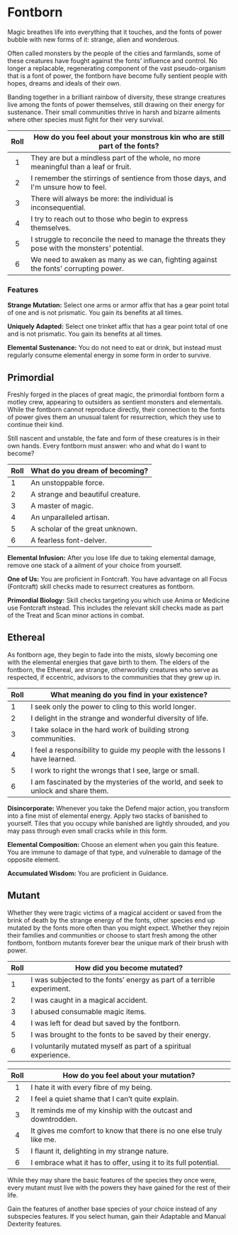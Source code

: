 # Fontborn

Magic breathes life into everything that it touches, and the fonts of power bubble with new forms of it: strange, alien and wonderous.

Often called monsters by the people of the cities and farmlands, some of these creatures have fought against the fonts’ influence and control.
No longer a replacable, regenerating component of the vast pseudo-organism that is a font of power, the fontborn have become fully sentient people with hopes, dreams and ideals of their own.

Banding together in a brilliant rainbow of diversity, these strange creatures live among the fonts of power themselves, still drawing on their energy for sustenance. Their small communities thrive in harsh and bizarre ailments where other species must fight for their very survival.

<div class="side-panel">

| Roll | How do you feel about your monstrous kin who are still part of the fonts?                      |
| :--: | ---------------------------------------------------------------------------------------------- |
|  1   | They are but a mindless part of the whole, no more meaningful than a leaf or fruit.            |
|  2   | I remember the stirrings of sentience from those days, and I'm unsure how to feel.             |
|  3   | There will always be more: the individual is inconsequential.                                  |
|  4   | I try to reach out to those who begin to express themselves.                                   |
|  5   | I struggle to reconcile the need to manage the threats they pose with the monsters' potential. |
|  6   | We need to awaken as many as we can, fighting against the fonts' corrupting power.             |

</div>

### Features 

**Strange Mutation:** Select one arms or armor affix that has a gear point total of one and is not prismatic. You gain its benefits at all times.

**Uniquely Adapted:** Select one trinket affix that has a gear point total of one and is not prismatic. You gain its benefits at all times.

**Elemental Sustenance:** You do not need to eat or drink, but instead must regularly consume elemental energy in some form in order to survive.

## Primordial

Freshly forged in the places of great magic, the primordial fontborn form a motley crew, appearing to outsiders as sentient monsters and elementals. While the fontborn cannot reproduce directly, their connection to the fonts of power gives them an unusual talent for resurrection, which they use to continue their kind.

Still nascent and unstable, the fate and form of these creatures is in their own hands. Every fontborn must answer: who and what do I want to become?

| Roll | What do you dream of becoming?    |
| ---- | --------------------------------- |
| 1    | An unstoppable force.             |
| 2    | A strange and beautiful creature. |
| 3    | A master of magic.                |
| 4    | An unparalleled artisan.          |
| 5    | A scholar of the great unknown.   |
| 6    | A fearless font-delver.           |

**Elemental Infusion:** After you lose life due to taking elemental damage, remove one stack of a ailment of your choice from yourself.

**One of Us:** You are proficient in Fontcraft. You have advantage on all Focus (Fontcraft) skill checks made to resurrect creatures as fontborn.

**Primordial Biology:** Skill checks targeting you which use Anima or Medicine use Fontcraft instead. This includes the relevant skill checks made as part of the Treat and Scan minor actions in combat.

## Ethereal

As fontborn age, they begin to fade into the mists, slowly becoming one with the elemental energies that gave birth to them. The elders of the fontborn, the Ethereal, are strange, otherworldly creatures who serve as respected, if eccentric, advisors to the communities that they grew up in.

| Roll | What meaning do you find in your existence?                                       |
| ---- | --------------------------------------------------------------------------------- |
| 1    | I seek only the power to cling to this world longer.                              |
| 2    | I delight in the strange and wonderful diversity of life.                         |
| 3    | I take solace in the hard work of building strong communities.                    |
| 4    | I feel a responsibility to guide my people with the lessons I have learned.       |
| 5    | I work to right the wrongs that I see, large or small.                            |
| 6    | I am fascinated by the mysteries of the world, and seek to unlock and share them. |

**Disincorporate:** Whenever you take the Defend major action, you transform into a fine mist of elemental energy. Apply two stacks of banished to yourself. Tiles that you occupy while banished are lightly shrouded, and you may pass through even small cracks while in this form.

**Elemental Composition:** Choose an element when you gain this feature. You are immune to damage of that type, and vulnerable to damage of the opposite element.

**Accumulated Wisdom:** You are proficient in Guidance.

## Mutant

Whether they were tragic victims of a magical accident or saved from the brink of death by the strange energy of the fonts, other species end up mutated by the fonts more often than you might expect. Whether they rejoin their families and communities or choose to start fresh among the other fontborn, fontborn mutants forever bear the unique mark of their brush with power.

| Roll | How did you become mutated?                                            |
| ---- | ---------------------------------------------------------------------- |
| 1    | I was subjected to the fonts’ energy as part of a terrible experiment. |
| 2    | I was caught in a magical accident.                                    |
| 3    | I abused consumable magic items.                                       |
| 4    | I was left for dead but saved by the fontborn.                         |
| 5    | I was brought to the fonts to be saved by their energy.                |
| 6    | I voluntarily mutated myself as part of a spiritual experience.        |

| Roll | How do you feel about your mutation?                                 |
| :--: | -------------------------------------------------------------------- |
|  1   | I hate it with every fibre of my being.                              |
|  2   | I feel a quiet shame that I can’t quite explain.                     |
|  3   | It reminds me of my kinship with the outcast and downtrodden.        |
|  4   | It gives me comfort to know that there is no one else truly like me. |
|  5   | I flaunt it, delighting in my strange nature.                        |
|  6   | I embrace what it has to offer, using it to its full potential.      |

While they may share the basic features of the species they once were, every mutant must live with the powers they have gained for the rest of their life.

Gain the features of another base species of your choice instead of any subspecies features. If you select human, gain their Adaptable and Manual Dexterity features.
